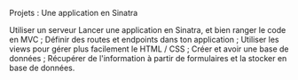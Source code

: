 Projets : Une application en Sinatra

Utiliser un serveur 
Lancer une application en Sinatra, et bien ranger le code en MVC ;
Définir des routes et endpoints dans ton application ;
Utiliser les views pour gérer plus facilement le HTML / CSS ;
Créer et avoir une base de données ;
Récupérer de l'information à partir de formulaires et la stocker en base de données.



